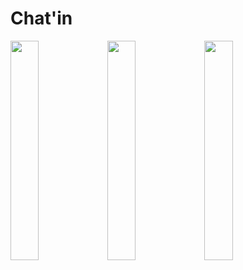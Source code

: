 # Chat'in

<img src="https://user-images.githubusercontent.com/40884680/74530847-b1b1e500-4f5d-11ea-85dc-0dde8aa86eab.jpg" width=30%>
<img src="https://user-images.githubusercontent.com/40884680/74530895-cb532c80-4f5d-11ea-8b33-3d4b2f843b67.jpg" width=30%>
<img src="https://user-images.githubusercontent.com/40884680/74530911-d7d78500-4f5d-11ea-92a3-821aa1b06042.jpg" width=30%>
